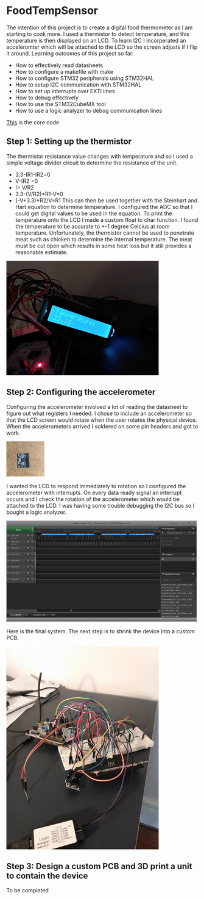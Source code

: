 # FoodTempSensor

The intention of this project is to create a digital food thermometer as I am starting to cook more.
I used a thermistor to detect temperature, and this temperature is then displayed on an LCD. 
To learn I2C I incorperated an acceleromter which will be attached to the LCD so the screen adjusts if I flip it around.
Learning outcomes of this project so far:
- How to effectively read datasheets
- How to configure a makefile with make 
- How to configure STM32 peripherals using STM32HAL
- How to setup I2C communication with STM32HAL
- How to set up interrupts over EXTI lines
- How to debug effectively 
- How to use the STM32CubeMX tool
- How to use a logic analyzer to debug communication lines
  
[This](https://github.com/PierceMckinnon/FoodTempSensor/tree/master/Core) is the core code
## Step 1: Setting up the thermistor
The thermistor resistance value changes with temperature and so I used a simple voltage divider circuit to determine the resistance of the unit.
- 3.3-IR1-IR2=0
- V-IR2 =0
- I= V/R2
- 3.3-(V/R2)*R1-V=0
- (-V+3.3)*R2/V=R1
This can then be used together with the Steinhart and Hart equation to determine temperature. I configured the ADC so that I could get digital values to be used in the equation.
To print the temperature onto the LCD I made a custom float to char function. I found the temperature to be accurate to +-1 degree Celcius at room temperature. Unfortunately, the thermistor cannot be used to penetrate meat such as chicken to determine the internal temperature. The meat must be cut open which results in some heat loss but it still provides a reasonable estimate.

![](https://raw.githubusercontent.com/PierceMckinnon/FoodTempSensor/master/Images/Temperature%20Working.PNG)
## Step 2: Configuring the accelerometer
Configuring the accelerometer involved a lot of reading the datasheet to figure out what registers I needed. I chose to include an accelerometer so that the LCD screen would rotate when the user rotates the physical device. When the accelerometers arrived I soldered on some pin headers and got to work.

![](https://raw.githubusercontent.com/PierceMckinnon/FoodTempSensor/master/Images/Accelerometer.PNG)

I wanted the LCD to respond immediately to rotation so I configured the accelerometer with interrupts. On every data ready signal an interrupt occurs and I check the rotation of the accelerometer which would be attached to the LCD. I was having some trouble debugging the I2C bus so I bought a logic analyzer.

![](https://raw.githubusercontent.com/PierceMckinnon/FoodTempSensor/master/Images/Logicanalyzer.png)

Here is the final system. The next step is to shrink the device into a custom PCB.

![](https://raw.githubusercontent.com/PierceMckinnon/FoodTempSensor/master/Images/System.PNG)
## Step 3: Design a custom PCB and 3D print a unit to contain the device
To be completed 
  

